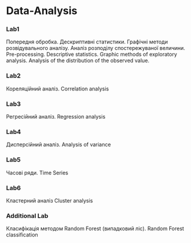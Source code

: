 # Data-Analysis
### Lab1 
Попередня обробка. Дескриптивні статистики. Графічні методи розвідувального аналізу. Аналіз розподілу спостережуваної величини.
Pre-processing. Descriptive statistics. Graphic methods of exploratory analysis. Analysis of the distribution of the observed value.

### Lab2
Кореляційний аналіз.
Сorrelation analysis

### Lab3
Регресійний аналіз.
Regression analysis

### Lab4
Дисперсійний аналіз.
Analysis of variance

### Lab5
Часові ряди.
Time Series

### Lab6
Кластерний аналіз
Сluster analysis

### Additional Lab 
Класифікація методом Random Forest (випадковий ліс).
Random Forest classification
